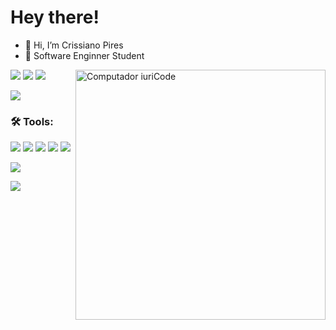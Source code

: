 # Hey there!
- 👋 Hi, I’m Crissiano Pires
- 🦄 Software Enginner Student

<img src="https://raw.githubusercontent.com/MicaelliMedeiros/micaellimedeiros/master/image/computer-illustration.png" min-width="200px" max-width="200px" width="400px" align="right" alt="Computador iuriCode">

<p align="left">
  <a href="crissianopiress@gmail.com" alt="Gmail">
  <img src="https://img.shields.io/badge/-Gmail-FF0000?style=flat-square&labelColor=FF0000&logo=gmail&logoColor=white&link=crissianopiress@gmail.com" /></a>

  <a href="https://www.linkedin.com/in/crissiano-pires-a3b1881b2/" alt="Linkedin">
  <img src="https://img.shields.io/badge/-Linkedin-0e76a8?style=flat-square&logo=Linkedin&logoColor=white&link=https://www.linkedin.com/in/crissiano-pires-a3b1881b2/" /></a>
  
  <a href="https://www.instagram.com/crissipires/" alt="Instagram">
  <img src="https://img.shields.io/badge/-Instagram-DF0174?style=flat-square&labelColor=DF0174&logo=instagram&logoColor=white&link=https://www.instagram.com/crissipires/"/></a>
</p>  

<a href="https://github.com/crissipires/github-readme-stats">
  <img align="center" src="https://github-readme-stats.vercel.app/api?username=crissipires&show_icons=true&theme=radical&count_private=true&hide=prs&include_all_commits=true" />
</a>


<h3 align="left"> 🛠️ Tools:</h3>

![](https://img.shields.io/badge/Python-3776AB?style=for-the-badge&logo=python&logoColor=white)
![](https://img.shields.io/badge/Java-ED8B00?style=for-the-badge&logo=java&logoColor=white)
![](https://img.shields.io/badge/JavaScript-323330?style=for-the-badge&logo=javascript&logoColor=F7DF1E)
![](https://img.shields.io/badge/CSS3-1572B6?style=for-the-badge&logo=css3&logoColor=white)
![](https://img.shields.io/badge/HTML5-E34F26?style=for-the-badge&logo=html5&logoColor=white)


![](https://img.shields.io/badge/MySQL-00000F?style=for-the-badge&logo=mysql&logoColor=white)

![](https://img.shields.io/badge/Linux-FCC624?style=for-the-badge&logo=linux&logoColor=black)
